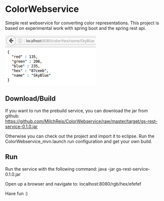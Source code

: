 # ColorWebservice
Simple rest webservice for converting color representations. This project is based on experimental work with spring boot and the spring rest api.

![alt text](https://github.com/MilchReis/ColorWebservice/blob/master/Screenshot.png?raw=true "Screenshot")

## Download/Build ##
If you want to run the prebuild service, you can download the jar from github:
https://github.com/MilchReis/ColorWebservice/raw/master/target/gs-rest-service-0.1.0.jar

Otherwise you can check out the project and import it to eclipse. Run the ColorWebservice_mvn.launch run configuration and get your own build.

## Run ##
Run the service with the following command:
java -jar gs-rest-service-0.1.0.jar

Open up a browser and navigate to:
localhost:8080/rgb/hex/efefef 

Have fun :)
